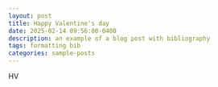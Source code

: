 ```yaml
---
layout: post
title: Happy Valentine's day
date: 2025-02-14 09:56:00-0400
description: an example of a blog post with bibliography
tags: formatting bib
categories: sample-posts
---
```

HV